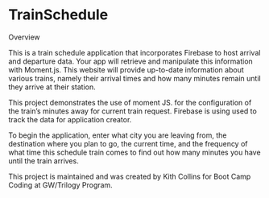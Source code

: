 # TrainSchedule

Overview

This is a train schedule application that incorporates Firebase to host arrival and departure data. Your app will retrieve and manipulate this information with Moment.js. This website will provide up-to-date information about various trains, namely their arrival times and how many minutes remain until they arrive at their station.

This project demonstrates the use of moment JS. for the configuration of the train’s minutes away for current train request. Firebase is using used to track the data for application creator.

To begin the application, enter what city you are leaving from, the destination where you plan to go, the current time, and the frequency of what time this schedule train comes to find out how many minutes you have until the train arrives.

This project is maintained and was created by Kith Collins for Boot Camp Coding at GW/Trilogy Program.




